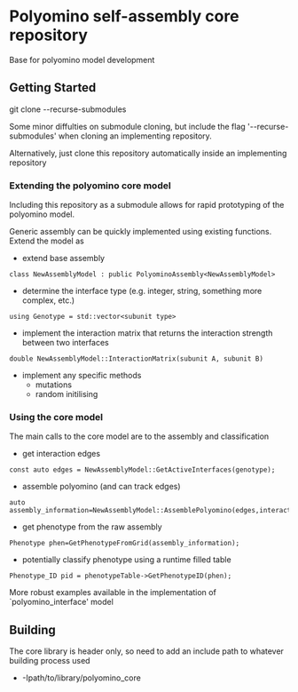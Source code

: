 # Polyomino self-assembly core repository

Base for polyomino model development

## Getting Started
git clone --recurse-submodules

Some minor diffulties on submodule cloning, but include the flag '--recurse-submodules' when cloning an implementing repository. 

Alternatively, just clone this repository automatically inside an implementing repository

### Extending the polyomino core model
Including this repository as a submodule allows for rapid prototyping of the polyomino model.

Generic assembly can be quickly implemented using existing functions. Extend the model as
  - extend base assembly 
```
class NewAssemblyModel : public PolyominoAssembly<NewAssemblyModel>
```
  - determine the interface type (e.g. integer, string, something more complex, etc.)
```
using Genotype = std::vector<subunit type>
```
  - implement the interaction matrix that returns the interaction strength between two interfaces
```
double NewAssemblyModel::InteractionMatrix(subunit A, subunit B)
```
  - implement any specific methods
    - mutations
    - random initilising
    
### Using the core model
The main calls to the core model are to the assembly and classification
  - get interaction edges
  ```
  const auto edges = NewAssemblyModel::GetActiveInterfaces(genotype);
  ```
  - assemble polyomino (and can track edges)
  ```
  auto assembly_information=NewAssemblyModel::AssemblePolyomino(edges,interacting_indices);
  ```
  - get phenotype from the raw assembly
  ```
  Phenotype phen=GetPhenotypeFromGrid(assembly_information);
  ```
  
  - potentially classify phenotype using a runtime filled table
  
  ```
  Phenotype_ID pid = phenotypeTable->GetPhenotypeID(phen);
  ```
  
More robust examples available in the implementation of `polyomino_interface' model

## Building
The core library is header only, so need to add an include path to whatever building process used
  - -Ipath/to/library/polyomino_core
